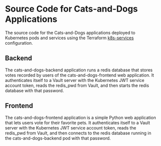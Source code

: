# Source Code for Cats-and-Dogs Applications
The source code for the Cats-and-Dogs applications deployed to Kubernetes pods and services using the Terraform [k8s-services](../k8s-services) configuration.

## Backend
The cats-and-dogs-backend application runs a redis database that stores votes recorded by users of the cats-and-dogs-frontend web application. It authenticates itself to a Vault server with the Kubernetes JWT service account token, reads the redis_pwd from Vault, and then starts the redis database with that password.

## Frontend
The cats-and-dogs-frontend application is a simple Python web application that lets users vote for their favorite pets.  It authenticates itself to a Vault server with the Kubernetes JWT service account token, reads the redis_pwd from Vault, and then connects to the redis database running in the cats-and-dogs-backend pod with that password.
